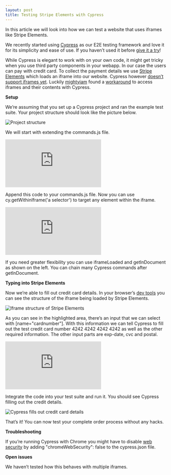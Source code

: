 ```yaml
---
layout: post
title: Testing Stripe Elements with Cypress
---
```


In this article we will look into how we can test a website that uses iframes like Stripe Elements.

We recently started using [Cypress](https://www.cypress.io/) as our E2E testing framework and love it for its simplicity and ease of use. If you haven’t used it before [give it a try](https://www.cypress.io/)!

While Cypress is elegant to work with on your own code, it might get tricky when you use third party components in your webapp. In our case the users can pay with credit card. To collect the payment details we use [Stripe Elements](https://stripe.com/docs/web/setup) which loads an iframe into our website. Cypress however [doesn’t support iframes yet](https://docs.cypress.io/guides/references/known-issues.html#Iframes). Luckily [mightyiam](https://github.com/mightyiam) found a [workaround](https://github.com/cypress-io/cypress/issues/136#issuecomment-525994895) to access iframes and their contents with Cypress.

**Setup**

We’re assuming that you set up a Cypress project and ran the example test suite. Your project structure should look like the picture below.

![Project structure](https://cdn-images-1.medium.com/max/2000/1*2c0K0Iu7nXsrsEvOiwheww.png)

We will start with extending the commands.js file.

<iframe src="https://medium.com/media/37836aafe54b81c1a55eb3f452d5c991" frameborder=0></iframe>

Append this code to your commands.js file. Now you can use cy.getWithinIframe('a selector') to target any element within the iframe.

<iframe src="https://medium.com/media/a6af7bed4fd8d4a8b9bb76884faf0ab2" frameborder=0></iframe>

If you need greater flexibility you can use iframeLoaded and getInDocument as shown on the left. You can chain many Cypress commands after getInDocument.

**Typing into Stripe Elements**

Now we’re able to fill out credit card details. In your browser’s [dev tools](https://developers.google.com/web/tools/chrome-devtools/) you can see the structure of the iframe being loaded by Stripe Elements.

![Iframe structure of Stripe Elements](https://cdn-images-1.medium.com/max/3300/1*uyKds_NEMJzxz3uJqJuE2Q.png)

As you can see in the highlighted area, there’s an input that we can select with [name="cardnumber"]. With this information we can tell Cypress to fill out the test credit card number 4242 4242 4242 4242 as well as the other required information. The other input parts are exp-date, cvc and postal.

<iframe src="https://medium.com/media/60396f0258a3ad4f10d47665718634ec" frameborder=0></iframe>

Integrate the code into your test suite and run it. You should see Cypress filling out the credit details.

![Cypress fills out credit card details](https://cdn-images-1.medium.com/max/4188/1*d3CSyLxOKn8LH5OxVgVHRw.gif)

That’s it! You can now test your complete order process without any hacks.

**Troubleshooting**

If you’re running Cypress with Chrome you might have to disable [web security](https://docs.cypress.io/guides/guides/web-security.html#Limitations) by adding "chromeWebSecurity": false to the cypress.json file.

**Open issues**

We haven’t tested how this behaves with multiple iframes.
